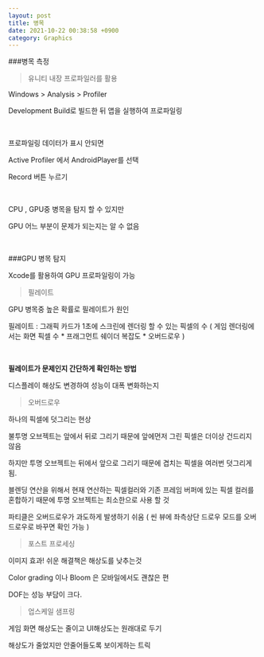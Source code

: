 ```yaml
---
layout: post
title: 병목
date: 2021-10-22 00:38:58 +0900
category: Graphics
---
```


###병목 측정

> 유니티 내장 프로파일러를 활용

Windows > Analysis > Profiler

Development Build로 빌드한 뒤 앱을 실행하여 프로파일링

<br>

프로파일링 데이터가 표시 안되면

Active Profiler 에서 AndroidPlayer를 선택

Record 버튼 누르기


<br>

CPU , GPU중 병목을 탐지 할 수 있지만

GPU 어느 부분이 문제가 되는지는 알 수 없음

<br>

###GPU 병목 탐지

Xcode를 활용하여 GPU 프로파일링이 가능

> 필레이트

GPU 병목중 높은 확률로 필레이트가 원인

필레이트 : 그래픽 카드가 1초에 스크린에 렌더링 할 수 있는 픽셀의 수
( 게임 렌더링에서는  화면 픽셀 수 * 프래그먼트 쉐이더 복잡도 * 오버드로우 )

<br>

**필레이트가 문제인지 간단하게 확인하는 방법**

디스플레이 해상도 변경하여 성능이 대폭 변화하는지

> 오버드로우

하나의 픽셀에 덧그리는 현상

불투명 오브젝트는 앞에서 뒤로 그리기 때문에 앞에먼저 그린 픽셀은 더이상 건드리지 않음

하지만 투명 오브젝트는 뒤에서 앞으로 그리기 때문에 겹치는 픽셀을 여러번 덧그리게 됨.

블렌딩 연산을 위해서 현재 연산하는 픽셀컬러와 기존 프레임 버퍼에 있는 픽셀 컬러를 혼합하기 때문에 투명 오브젝트는 최소한으로 사용 할 것

파티클은 오버드로우가 과도하게 발생하기 쉬움 ( 씬 뷰에 좌측상단 드로우 모드를 오버드로우로 바꾸면 확인 가능 )

> 포스트 프로세싱

이미지 효과! 쉬운 해결책은 해상도를 낮추는것

Color grading 이나 Bloom 은 모바일에서도 괜찮은 편

DOF는 성능 부담이 크다.

> 업스케일 샘프링

게임 화면 해상도는 줄이고 UI해상도는 원래대로 두기

해상도가 줄었지만 안줄어들도록 보이게하는 트릭


